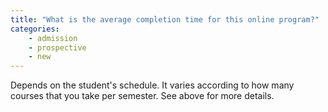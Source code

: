 ```yaml
---
title: "What is the average completion time for this online program?"
categories:
    - admission
    - prospective
    - new
---
```

Depends on the student's schedule. It varies according to how many courses that you take per semester. See above for more details.